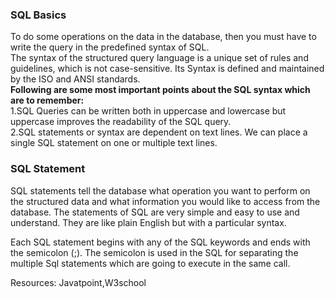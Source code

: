 ### SQL Basics
To do some operations on the data in the database, then you must have to write the query in the predefined syntax of SQL.<br>
The syntax of the structured query language is a unique set of rules and guidelines, which is not case-sensitive. Its Syntax is defined and maintained by the ISO and ANSI standards.<br>
**Following are some most important points about the SQL syntax which are to remember:**<br>
1.SQL Queries can be written both in uppercase and lowercase but uppercase improves the readability of the SQL query.<br>
2.SQL statements or syntax are dependent on text lines. We can place a single SQL statement on one or multiple text lines.<br>

### SQL Statement
SQL statements tell the database what operation you want to perform on the structured data and what information you would like to access from the database.
The statements of SQL are very simple and easy to use and understand. They are like plain English but with a particular syntax.

Each SQL statement begins with any of the SQL keywords and ends with the semicolon (;).
The semicolon is used in the SQL for separating the multiple Sql statements which are going to execute in the same call.


Resources: Javatpoint,W3school
